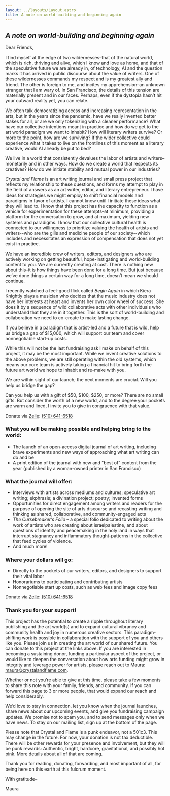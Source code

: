 ```yaml
---
layout: ../layouts/Layout.astro
title: A note on world-building and beginning again
---
```


## *A note on world-building and beginning again*

Dear Friends,

I find myself at the edge of two wildernesses–that of the natural world, which is rich, thriving and alive, which I know and love as home, and that of the speculative future we are already in, of technology, AI and the question marks it has arrived in public discourse about the value of writers. One of these wildernesses commands my respect and is my greatest ally and friend. The other is foreign to me, and incites my apprehension–an unknown stranger that I am wary of. In San Francisco, the details of this tension are materially present and in our faces. Perhaps, even if the dystopia hasn’t hit your outward reality yet, you can relate.

We often talk democratizing access and increasing representation in the arts, but in the years since the pandemic, have we really invented better stakes for all, or are we only tokenizing with a cleaner performance? What have our collective intentions meant in practice and how do we get to the art world paradigm we want to inhabit? How will literary writers survive? Or more to the point, how are we surviving? If the wider collective could experience what it takes to live on the frontlines of this moment as a literary creative, would AI already be put to bed?

We live in a world that consistently devalues the labor of artists and writers–monetarily and in other ways. How do we create a world that respects its creatives? How do we initiate stability and mutual power in our industries?

*Crystal and Flame* is an art writing journal and small press project that reflects my relationship to these questions, and forms my attempt to play in the field of answers as an art writer, editor, and literary entrepreneur. I have ideas for strategies we might employ to shift financial models and paradigms in favor of artists. I cannot know until I initiate these ideas what they will lead to. I know that this project has the capacity to function as a vehicle for experimentation for these attempts–at minimum, providing a platform for the conversation to grow, and at maximum, yielding new systems and paradigms. I know that our collective cultural health is connected to our willingness to prioritize valuing the health of artists and writers--who are the gills and medicine people of our society--which includes and necessitates an expression of compensation that does not yet exist in practice.

We have an incredible crew of writers, editors, and designers who are actively working on getting beautiful, hope-instigating and world-building content to you. We are currently creating at cost. There is nothing new about this–it is how things have been done for a long time. But just because we’ve done things a certain way for a long time, doesn’t mean we should continue.

I recently watched a feel-good flick called *Begin Again* in which Kiera Knightly plays a musician who decides that the music industry does not have her interests at heart and invents her own color wheel of success. She does it by a sequence of wild collaborative acts with other individuals who understand that they are in it together. This is the sort of world-building and collaboration we need to co-create to make lasting change.

If you believe in a paradigm that is artist-led and a future that is wild, help us bridge a gap of $15,000, which will support our team and cover nonnegotiable start-up costs.

While this will not be the last fundraising ask I make on behalf of this project, it may be the most important. While we invent creative solutions to the above problems, we are still operating within the old systems, which means our core team is actively taking a financial hit to bring forth the future art world we hope to inhabit and re-make with you.

We are within sight of our launch; the next moments are crucial. Will you help us bridge the gap?

Can you help us with a gift of $50, $100, $250, or more? There are no small gifts. But consider the worth of a new world, and to the degree your pockets are warm and lined, I invite you to give in congruence with that value.

Donate via [Zelle](https://www.zellepay.com/go/zelle): [(510) 641-6518](https://www.zellepay.com/go/zelle)

### What you will be making possible and helping bring to the world:

* The launch of an open-access digital journal of art writing, including brave experiments and new ways of approaching what art writing can do and be
* A print edition of the journal with new and "best of" content from the year (published by a woman-owned printer in San Francisco)

### What the journal will offer:

* Interviews with artists across mediums and cultures; speculative art writing; ekphrasis; a divination project; poetry; invented forms
* Opportunities for direct engagement among writers and readers for the purpose of opening the site of arts discourse and recasting writing and thinking as shared, collaborative, and community-engaged acts
* *The Cursebreaker’s Folio* – a special folio dedicated to writing about the work of artists who are creating about israelpalestine, and about questions of identity and peacemaking in the holy land in ways that interrupt stagnancy and inflammatory thought-patterns in the collective that feed cycles of violence.
* And much more!

### Where your dollars will go:

* Directly to the pockets of our writers, editors, and designers to support their vital labor
* Honorariums to participating and contributing artists
* Nonnegotiable start up costs, such as web fees and image copy fees

Donate via [Zelle](https://www.zellepay.com/go/zelle): [(510) 641-6518](https://www.zellepay.com/go/zelle)

### Thank you for your support!

This project has the potential to create a ripple throughout literary publishing and the art world(s) and to expand cultural vibrancy and community health and joy in numerous creative sectors. This paradigm-shifting work is possible  in collaboration with the support of you and others like you. Please join us in creating the art world of our shared future. You can donate to this project at the links above. If you are interested in becoming a sustaining donor, funding a particular aspect of the project, or would like to deepen the conversation about how arts funding might grow in integrity and leverage power for artists, please reach out to Maura: [maura@crystalandflame.com](mailto:maura@crystalandflame.com).

Whether or not you’re able to give at this time, please take a few moments to share this note with your family, friends, and community. If you can forward this page to 3 or more people, that would expand our reach and help considerably.

We’d love to stay in connection, let you know when the journal launches, share news about our upcoming events, and give you fundraising campaign updates. We promise not to spam you, and to send messages only when we have news. To stay on our mailing list, sign up at the bottom of the page.

Please note that Crystal and Flame is a punk endeavor, not a 501c3. This may change in the future. For now, your donation is not tax deductible. There will be other rewards for your presence and involvement, but they will be punk rewards: Authentic, bright, hardcore, gravitational, and possibly hot pink. More details about all of that are coming.

Thank you for reading, donating, forwarding, and most important of all, for being here on this earth at this fulcrum moment.

With gratitude–

Maura
